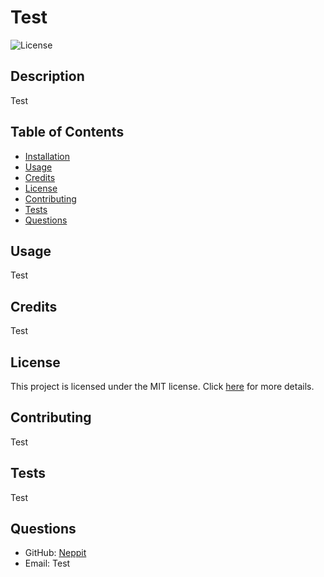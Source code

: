
 
# Test

![License](https://img.shields.io/badge/License-MIT-brightgreen)

## Description
Test

## Table of Contents
- [Installation](#installation)
- [Usage](#usage)
- [Credits](#credits)
- [License](#license)
- [Contributing](#contributing)
- [Tests](#tests)
- [Questions](#questions)

## Usage
Test

## Credits
Test

## License

This project is licensed under the MIT license. Click [here]([License](https://opensource.org/licenses/MIT)) for more details.

## Contributing
Test

## Tests
Test

## Questions
- GitHub: [Neppit](https://github.com/Neppit)
- Email: Test

